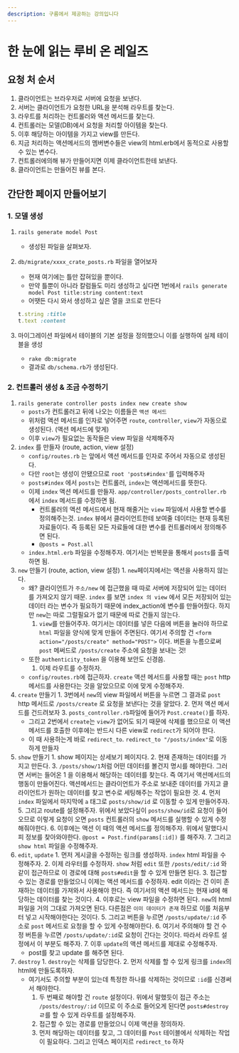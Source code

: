 ```yaml
---
description: 구름에서 제공하는 강의입니다
---
```


# 한 눈에 읽는 루비 온 레일즈

## 요청 처 순서

1. 클라이언트는 브라우저로  서버에 요청을 보낸다.
2. 서버는 클라이언트가 요청한 URL을 분석해 라우트를 찾는다.
3. 라우트를 처리하는 컨트롤러와 액션 메서드를 찾는다.
4. 컨트롤러는 모델\(DB\)에서 요청을 처리할 아이템을 찾는다.
5. 이후 해당하는 아이템을 가지고 view를 만든다.
6. 지금 처리하는 액션메서드의 멤버변수들은 view의 html.erb에서 동적으로 사용할 수 있는 변수다.
7. 컨트롤러에의해 뷰가 만들어지면 이제 클라이언트한테 보낸다.
8. 클라이언트는 만들어진 뷰를 본다.

## 간단한 페이지 만들어보기

### 1. 모델 생성

1. `rails generate model Post`
   * 생성된 파일을 살펴보자.
2. `db/migrate/xxxx_crate_posts.rb` 파일을 열어보자

   * 현재 여기에는 틀만 잡혀있을 뿐이다.
   * 만약 틀뿐이 아니라 칼럼들도 미리 생성하고 싶다면 1번에서 `rails generate model Post title:string content:text`
   * 어땟든 다시 와서 생성하고 싶은 열을 코드로 만든다

   ```ruby
   t.string :title
   t.text :content
   ```

3. 마이그레이션 파일에서 테이블의 기본 설정을 정의했으니 이를 실행하여 실제 테이블을 생성
   * `rake db:migrate`
   * 결과로 `db/schema.rb`가 생성된다.

### 2. 컨트롤러 생성 & 조금 수정하기

1. `rails generate controller posts index new create show`
   * `posts`가 컨트롤러고 뒤에 나오는 이름들은 `액션 메서드`
   * 위처럼 액션 메서드를 인자로 넣어주면 `route`, `controller`, `view`가 자동으로 생성된다. \(액션 메서드에 맞게\)
   * 이후 `view`가 필요없는 동작들은 view 파일을 삭제해주자
2. `index` 를 만들자 \(route, action, view 설정\)
   * `config/routes.rb` 는 앞에서 액션 메서드를 인자로 주어서 자동으로 생성된다.
   * 다만 `root`는 생성이 안됐으므로 `root 'posts#index'`를 입력해주자
   * `posts#index` 에서 `posts`는 컨트롤러, `index`는 액션메서드를 뜻한다.
   * 이제 `index` 액션 메서드를 만들자. `app/controller/posts_controller.rb`에서 `index` 메서드를 수정하면 됨.
     * 컨트롤러의 액션 메서드에서 현재 해줄거는 `view` 파일에서 사용할 변수를 정의해주는것. `index` 뷰에서 클라이언트한테 보여줄 데이터는 현재 등록된 자료들이다. 즉 등록된 모든 자료들에 대한 변수를 컨트롤러에서 정의해주면 된다.
     * `@posts = Post.all`
   * `index.html.erb` 파일을 수정해주자. 여기서는 반복문을 통해서 `posts`를 출력하면 됨.
3. `new` 만들기 \(route, action, view 설정\) 1. `new`페이지에서는 액션을 사용하지 않는다.
   * 왜? 클라이언트가 `주소/new` 에 접근했을 때 따로 서버에 저장되어 있는 데이터를 가져오지 않기 때문. `index` 를 보면 `index 의 view` 에서 모든 저장되어 있는 데이터 라는 변수가 필요하기 때문에 index\_action에 변수를 만들어줬다. 하지만 `new`는 따로 그럴필요가 없기 때문에 따로 건들지 않는다.
     1. `view`를 만들어주자. 여기서는 데이터를 넣은 다음에 버튼을 눌러야 하므로 `html` 파일을 양식에 맞게 만들어 주면된다. 여기서 주의할 건 `<form action="/posts/create" method="POST">` 이다. 버튼을 누름으로써 `post` 메써드로 `/posts/create` 주소에 요청을 보내는 것!
   * 또한 `authenticity_token` 을 이용해 보안도 신경씀.
     1. 이제 라우트를 수정하자.
   * `config/routes.rb`에 접근하자. `create` 액션 메서드를 사용할 때는 `post` http 메서드를 사용한다는 것을 알았으므로 이에 맞게 수정해주자.
4. `create` 만들기 1. 3번에서 `new`의 view 파일에서 버튼을 누르면 그 결과로 `post` http 메서드로 `/posts/create` 로 요청을 보낸다는 것을 알았다. 2. 먼저 액션 메서드를 건드려보자 3. `posts_controller.rb`파일에 들어가 `Post.create()`를 하자.
   * 그리고 2번에서 `create`는 `view`가 없어도 되기 때문에 삭제를 했으므로 이 액션메서드를 호출한 이후에는 반드시 다른 view로 `redirect`가 되어야 한다.
   * 이 때 사용하는게 바로 `redirect_to`. `redirect_to "/posts/index"`로 이동하게 만들자
5. `show` 만들기 1. show 페이지는 상세보기 페이지다. 2. 현재 존재하는 데이터를 가지고 만든다. 3. `/posts/show/1`처럼 어떤 데이터를 볼건지 명시를 해야한다. 그러면 서버는 들어온 1 을 이용해서 해당하는 데이터를 찾는다. 즉 여기서 액션메서드의 행동이 만들어진다. 액션메서드는 클라이언트가 주소로 보내준 데이터를 가지고 클라이언트가 원하는 데이터를 찾고 변수로 세팅해주는 작업이 필요한 것. 4. 먼저 `index` 파일에서 마지막에 `a` 태그로 `posts/show/id` 로 이동할 수 있게 만들어주자. 5. 그리고 route를 설정해주자. 위에서 보았다싶이 `posts/show/id`로 요청이 들어오므로 이렇게 요청이 오면 `posts` 컨트롤러의 `show` 메서드를 실행할 수 있게 수정해줘야한다. 6. 이후에는 액션 이 때의 액션 메서드를 정의해주자. 위에서 말했다시피 정보를 찾아와야한다. `@post = Post.find(params[:id])` 를 해주자. 7. 그리고 `show html` 파일을 수정해주자.
6. `edit`, `update` 1. 먼저 게시글을 수정하는 링크를 생성하자. `index` html 파일을 수정해주자. 2. 이제 라우터를 수정하자. `show` 처럼 `edit` 또한 `/posts/edit/:id` 와 같이 접근하므로 이 경로에 대해 `posts#edit`을 할 수 있게 만들면 된다. 3. 접근할 수 있는 경로를 만들었으니 이제는 액션 메서드를 수정하자. edit 이라는 건 이미 존재하는 데이터를 가져와서 사용해야 한다. 즉 여기서의 액션 메서드는 현재 id에 해당하는 데이터를 찾는 것이다. 4. 이후로는 view 파일을 수정하면 된다. `new`의 html 파일을 거의 그대로 가져오면 된다. 다른점은 `이미 데이터가 존재` 하므로 이를 처음부터 넣고 시작해야한다는 것이다. 5. 그리고 버튼을 누르면 `/posts/update/:id` 주소로 `post` 메서드로 요청을 할 수 있게 수정해야한다. 6. 여기서 주의해야 할 건 수정 버튼을 누르면 `/posts/update/:id`로 요청이 간다는 것이다. 따라서 라우트 설정에서 이 부분도 해주자. 7. 이후 `update`의 액션 메서드를 제대로 수정해주자.
   * post를 찾고 update 를 해주면 된다.
7. `destroy` 1. `destroy`는 삭제를 담당한다. 2. 먼저 삭제를 할 수 있게 링크를 `index`의 html에 만들도록하자.
   * 여기서도 주의할 부분이 있는데 특정한 하나를 삭제하는 것이므로 `:id`를 신경써서 해야한다.
     1. 두 번째로 해야할 건 `route` 설정이다. 위에서 말했듯이 접근 주소는 `/posts/destroy/:id` 이므로 이 주소로 들어오게 된다면 `posts#destroy`ㄹ를 할 수 있게 라우트를 설정해주자.
     2. 접근할 수 있는 경로를 만들었으니 이제 액션을 정의하자.
     3. 먼저 해당하는 데이터를 찾고, 그 데이터를 `Post` 테이블에서 삭제하는 작업이 필요하다. 그리고 인덱스 페이지르 `redirect_to` 하자



